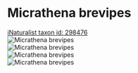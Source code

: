 
Micrathena brevipes
===================
  
[iNaturalist taxon id: 298476](https://www.inaturalist.org/taxa/298476)  
![Micrathena brevipes](https://inaturalist-open-data.s3.amazonaws.com/photos/5949479/medium.jpeg)  
![Micrathena brevipes](https://inaturalist-open-data.s3.amazonaws.com/photos/5949480/medium.jpeg)  
![Micrathena brevipes](https://inaturalist-open-data.s3.amazonaws.com/photos/5949479/medium.jpeg)  
![Micrathena brevipes](https://inaturalist-open-data.s3.amazonaws.com/photos/5949480/medium.jpeg)